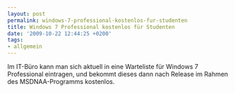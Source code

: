 ```yaml
---
layout: post
permalink: windows-7-professional-kostenlos-fur-studenten
title: Windows 7 Professional kostenlos für Studenten
date: '2009-10-22 12:44:25 +0200'
tags:
- allgemein
---
```

<p>Im IT-Büro kann man sich aktuell in eine Warteliste für Windows 7 Professional eintragen, und bekommt dieses dann nach Release im Rahmen des MSDNAA-Programms kostenlos.</p>
